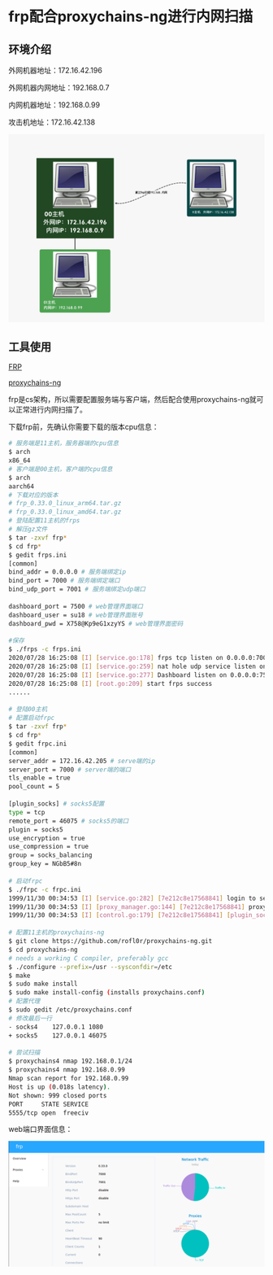 # frp配合proxychains-ng进行内网扫描

## 环境介绍

外网机器地址：172.16.42.196

外网机器内网地址：192.168.0.7

内网机器地址：192.168.0.99

攻击机地址：172.16.42.138

![image-20200728162852206](img/00.png)

## 工具使用

[FRP](https://github.com/fatedier/frp/releases)

[proxychains-ng](https://github.com/rofl0r/proxychains-ng)

frp是cs架构，所以需要配置服务端与客户端，然后配合使用proxychains-ng就可以正常进行内网扫描了。

下载frp前，先确认你需要下载的版本cpu信息：

```bash
# 服务端是11主机，服务器端的cpu信息
$ arch
x86_64
# 客户端是00主机，客户端的cpu信息
$ arch
aarch64
# 下载对应的版本
# frp_0.33.0_linux_arm64.tar.gz
# frp_0.33.0_linux_amd64.tar.gz
# 登陆配置11主机的frps
# 解压gz文件
$ tar -zxvf frp*
$ cd frp*
$ gedit frps.ini
[common]
bind_addr = 0.0.0.0 # 服务端绑定ip
bind_port = 7000 # 服务端绑定端口
bind_udp_port = 7001 # 服务端绑定udp端口

dashboard_port = 7500 # web管理界面端口
dashboard_user = su18 # web管理界面账号
dashboard_pwd = X758@Kp9eG1xzyYS # web管理界面密码

#保存
$ ./frps -c frps.ini 
2020/07/28 16:25:08 [I] [service.go:178] frps tcp listen on 0.0.0.0:7000
2020/07/28 16:25:08 [I] [service.go:259] nat hole udp service listen on 0.0.0.0:7001
2020/07/28 16:25:08 [I] [service.go:277] Dashboard listen on 0.0.0.0:7500
2020/07/28 16:25:08 [I] [root.go:209] start frps success
......

# 登陆00主机
# 配置启动frpc
$ tar -zxvf frp*
$ cd frp*
$ gedit frpc.ini
[common]
server_addr = 172.16.42.205 # serve端的ip
server_port = 7000 # server端的端口
tls_enable = true
pool_count = 5

[plugin_socks] # socks5配置
type = tcp
remote_port = 46075 # socks5的端口
plugin = socks5
use_encryption = true
use_compression = true
group = socks_balancing
group_key = NGbB5#8n

# 启动frpc
$ ./frpc -c frpc.ini
1999/11/30 00:34:53 [I] [service.go:282] [7e212c8e17568841] login to server success, get run id [7e212c8e17568841], server udp port [7001]
1999/11/30 00:34:53 [I] [proxy_manager.go:144] [7e212c8e17568841] proxy added: [plugin_socks]
1999/11/30 00:34:53 [I] [control.go:179] [7e212c8e17568841] [plugin_socks] start proxy success

# 配置11主机的proxychains-ng
$ git clone https://github.com/rofl0r/proxychains-ng.git
$ cd proxychains-ng
# needs a working C compiler, preferably gcc
$ ./configure --prefix=/usr --sysconfdir=/etc
$ make
$ sudo make install
$ sudo make install-config (installs proxychains.conf)
# 配置代理
$ sudo gedit /etc/proxychains.conf
# 修改最后一行
- socks4 	127.0.0.1 1080
+ socks5 	127.0.0.1 46075

# 尝试扫描
$ proxychains4 nmap 192.168.0.1/24
$ proxychains4 nmap 192.168.0.99
Nmap scan report for 192.168.0.99
Host is up (0.018s latency).
Not shown: 999 closed ports
PORT     STATE SERVICE
5555/tcp open  freeciv

```

web端口界面信息：

![image-20200728164338640](img/01.png)